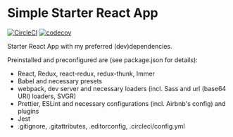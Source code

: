 # Simple Starter React App

[![CircleCI](https://circleci.com/gh/tomchen/simple-starter-react-app.svg?style=shield)](https://circleci.com/gh/tomchen/simple-starter-react-app) [![codecov](https://codecov.io/gh/tomchen/simple-starter-react-app/branch/master/graph/badge.svg)](https://codecov.io/gh/tomchen/simple-starter-react-app)

Starter React App with my preferred (dev)dependencies.

Preinstalled and preconfigured are (see package.json for details):

* React, Redux, react-redux, redux-thunk, Immer
* Babel and necessary presets
* webpack, dev server and necessary loaders (incl. Sass and url (base64 URI) loaders, SVGR)
* Prettier, ESLint and necessary configurations (incl. Airbnb's config) and plugins
* Jest
* .gitignore, .gitattributes, .editorconfig, .circleci/config.yml
